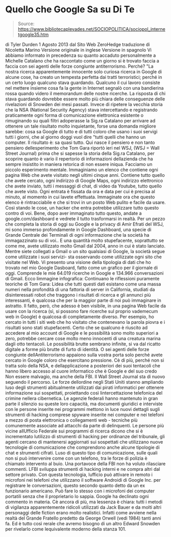 # Quello che Google Sa su Di Te

> Source: https://www.bibliotecapleyades.net/SOCIOPOLITICA/sociopol_internetgoogle35.htm

di Tyler Durden
1
Agosto 2013
dal
Sito Web
ZeroHedge
traduzione di
Nicoletta Marino
Versione
originale in inglese
Versione in spagnolo
Vi abbiamo informato in precedenza su quanto accaduto
personalmente
a Michelle Catalano che ha raccontato come un giorno si è trovato
faccia a faccia con sei agenti delle forze congiunte antiterrorismo.
Perché?
"La nostra ricerca apparentemente innocente solo curiosa ricerca in
Google di alcune cose, ha creato un tempesta perfetta dai tratti
terroristici; perché in un certo luogo qualcuno stava guardando.
Qualcuno il cui lavoro consiste nel mettere insieme cosa fa la gente in
Internet segnalò con una bandierina rossa quando videro il memorandum
delle nostre ricerche.
La risposta di chi stava guardando dovrebbe essere molto più chiara delle
conseguenze delle rivelazioni di Snowden dei mesi passati.
Invece di ripetere la vecchia storia che
la NSA
(National Security Agency) stava intercettando e registrando
praticamente ogni forma di comunicazione elettronica esistente o rimuginando
su quali filtri adoperasse la Sig.ra Catalano per arrivare ad ottenere un
tale risultato molto inquietante, forse una domanda migliore sarebbe:
cosa sa Google di tutto e di tutti coloro che usano i suoi servigi tutti i
giorni, che al giorno doggi vuol dire "tutti quelli che hanno un
computer.
Il risultato è: sa quasi tutto.
Qui nasce il pensiero e non tanto pensiero dellesperimento che
Tom
Gara
riportò
ieri nel WSJ,
(WSJ = Wall Street Journal) prima che si sapesse la storia della
Sig.ra Catalano, per scoprire quanto è vario il repertorio di informazioni
dellazienda che ha sempre insistito in maniera retorica di non essere
iniqua.
Facciamo un
piccolo esperimento mentale.
Immaginiamo un elenco che contiene ogni pagina Web che avete visitato negli
ultimi cinque anni. Contiene tutto quello che avete cercato, ogni indirizzo
di Google Maps, ogni indirizzo elettronico che avete inviato, tutti i
messaggi di chat, di video da Youtube, tutto quello che avete visto.
Ogni entrata è fissata da ora e data per cui è precisa al minuto, al momento
in cui lavete effettuata.
Immaginate ora che questo elenco è rintracciabile e che si trovi in un
posto Web pulito e facile da usare. Così stando le cose, un hacker che
entra potrebbe utilizzare tutto questo contro di voi.
Bene, dopo aver immaginato tutto questo, andate a google.com/dashboard
e vedrete il tutto trasformarsi in realtà.
Per un pezzo che completa la storia di oggi su Google e la privacy di
Amir Efrati del WSJ, mi sono immerso profondamente in Google Dashboard,
una specie di Grande Centrale dei Terminali di ogni informazione che la
società ha immagazzinato su di voi.. E una quantità molto stupefacente,
soprattutto se come me, avete utilizzato molto Gmail dal 2004, anno in
cui è stato lanciato.
Mentre siete collegati a Gmail o un sito qualsiasi di Google, la società
segue come utilizzate i suoi servizi- sta osservando come utilizzate
ogni sito che visitate nel Web.
Vi presento una visione della tipologia di dati che ho trovato nel mio
Google Dasboard, fatto come un grafico per il giornale di oggi.
Comprende le mie 64.019 ricerche in Google e 134.966 conversazioni di
Gmail.
Ecco limmagine
infografica:
Continuano le riflessioni puramente teoriche di Tom Gara:
Lidea che tutti questi dati esistano come una massa numeri nella profondità
di una fattoria di server in California, studiati da disinteressati robot
che traggono i risultati di ricerca e gli annunci più interessanti, è
qualcosa che per la maggior parte di noi può immaginare in astratto.
Il fatto, però, che adesso è ben visibile, in una pagina Web facile da usare
con la ricerca (sì, si possono fare ricerche sul proprio vademecum web in
Google) è qualcosa di completamente diverso.
Per esempio, ho cercato in tutti i siti web che ho visitato che contenevano
la parola piovra e i risultati sono stati stupefacenti.
Certo che se qualcuno è riuscito ad accedere al mio account di Google e le
possibilità sono molto superiori a zero, potrebbe cercare cose molto
meno innocenti di una creatura marina dagli otto tentacoli.
Le possibilità brutte sembrano infinite, si va dal ricatto digitale a forme
più brutte di furto di identità.
O sei agenti delle forze congiunte dellAntiterrorismo appaiono sulla vostra
porta solo perché avete cercato in Google coloro che esercitano pressione.
Cè di più,
perché non si tratta solo della NSA, e dellapplicazione a posteriori dei
suoi tentacoli che hanno libero accesso al cuore informatico che è Google e
del suo credo Non essere malvagio, ma anche della FBI.
Il
Wall Street Journal sta
di nuovo seguendo il percorso.
Le forze dellordine negli Stati Uniti stanno ampliando luso degli
strumenti abitualmente utilizzati dai pirati informatici per ottenere
informazione sui sospettati, proiettando così lintercettazione telefonica
del crimine nellera cibernetica.
Le agenzie federali hanno mantenuto in gran parte il silenzio su queste loro
capacità, ma documenti giuridici e interviste con le persone inserite nei
programmi mettono in luce nuovi dettagli sugli strumenti di hacking comprese
spyware inserite nei computer e nei telefoni a mezzo di posta elettronica o
collegamenti web - tecniche più comunemente associate ad attacchi da parte
di delinquenti.
Le persone più vicine allUfficio Federale sui programmi di ricerca dicono
che si è incrementato lutilizzo di strumenti di hacking per ordinanze del
tribunale, gli agenti cercano di mantenersi aggiornati sui sospettati che
utilizzano nuove tecnologie di comunicazione che comprendono anche alcune
tipologie di chat e strumenti cifrati. Luso di questo tipo di
comunicazione, sulle quali non si può intervenire come con un telefono, tra
le forze di polizia è chiamato intervento al buio.
Una portavoce della FBI non ha voluto rilasciare commenti.
LFBI sviluppa strumenti di hacking interni e ne compra altri dal settore
privato. Con questa tecnologia, lufficio può attivare in remoto i microfoni
nei telefoni che utilizzano il software Androidi di Google Inc. per
registrare le conversazioni, questo secondo quanto detto da un ex
funzionario americano.
Può fare lo stesso con i microfoni dei computer portatili senza che il
proprietario lo sappia. Google ha declinato ogni commento in materia.
Cè ancora di più, ma lessenza è chiara:
tutti i metodi di vigilanza apparentemente ridicoli utilizzati da Jack Bauer
e da molti altri personaggi delle fiction
erano molto realistici.
Infatti come
avviene nella realtà del
Grande
Fratello
predetto da George Orwell (vedi
1984)
tanti anni fa.
Ed è tutto così rerale che avremo bisogno di un altro
Edward Snowden
per rivelarlo come lequivalente moderno della
stanza 101.
